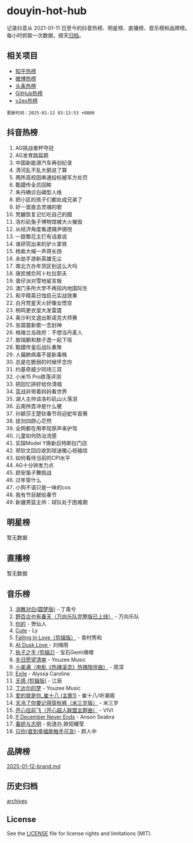 # douyin-hot-hub

记录抖音从 2021-01-11 日至今的抖音热榜、明星榜、直播榜、音乐榜和品牌榜。每小时抓取一次数据，按天[归档](archives)。

## 相关项目

- [知乎热榜](https://github.com/lonnyzhang423/zhihu-hot-hub)
- [微博热榜](https://github.com/lonnyzhang423/weibo-hot-hub)
- [头条热榜](https://github.com/lonnyzhang423/toutiao-hot-hub)
- [GitHub热榜](https://github.com/lonnyzhang423/github-hot-hub)
- [v2ex热榜](https://github.com/lonnyzhang423/v2ex-hot-hub)


`更新时间：2025-01-12 03:13:53 +0800`

## 抖音热榜

1. AG挑战者杯夺冠
1. AG发育路扁鹊
1. 中国新能源汽车再创纪录
1. 清河乱不乱大鹅说了算
1. 两所高校因串通投标被军方处罚
1. 甄嬛传全员回眸
1. 朱丹确诊白磷型人格
1. 把小区的孩子们都处成兄弟了
1. 好一首直击灵魂的歌
1. 梵樾恢复记忆吃自己的醋
1. 洛杉矶兔子博物馆被大火摧毁
1. 从经济角度看逮捕尹锡悦
1. 一路繁花主打有话直说
1. 谁研究出来的驴火拿铁
1. 杨紫大喊一声蒋长扬
1. 永劫手游新英雄无尘
1. 南北方办年货区别这么大吗
1. 唐凯憾负阿卜杜拉耶夫
1. 蛋仔派对雪地留言板
1. 澳门多所大学不再招内地国际生
1. 和平精英日蚀启元实战效果
1. 白月梵星天火好像女悟空
1. 杨鸣更衣室大发雷霆
1. 奥沙利文退出斯诺克大师赛
1. 张碧晨新歌一念封神
1. 格陵兰岛政府：不想当丹麦人
1. 敖瑞鹏和敖子逸一起下班
1. 甄嬛传皇后战队重聚
1. 人偏肺病毒不是新毒株
1. 总是在脆弱的时候怀念你
1. 约基奇威少同场三双
1. 小米15 Pro跌落评测
1. 把回忆拼好给你清唱
1. 蓝战非带着妈妈看世界
1. 湖人主帅谈洛杉矶山火落泪
1. 云南拎壶冲是什么梗
1. 孙颖莎王楚钦春节将迎蛇年首赛
1. 拔剑四顾心茫然
1. 全网都在用李现原声来护驾
1. 儿童如何防治流感
1. 实探Model Y焕新后特斯拉门店
1. 郑钦文回应收到球迷暖心祝福信
1. 如何看待当前的CPI水平
1. AG十分钟发力点
1. 颜安笛子舞挑战
1. 过年穿什么
1. 小狗不语只是一味的cos
1. 我有节目献给春节
1. 新疆男篮主帅：球队处于困难期

## 明星榜

暂无数据

## 直播榜

暂无数据

## 音乐榜

1. [消散对白(圆梦版)](https://sf5-hl-cdn-tos.douyinstatic.com/obj/tos-cn-ve-2774/og4jB5I5IizzoZVAAAzWgBMAsMDWoArfwBOiFs) - 丁禹兮
1. [野百合也有春天（万向乐队完整版已上线）](https://sf5-hl-cdn-tos.douyinstatic.com/obj/tos-cn-ve-2774/oMnUxhRAMiAGBqDtIPBQ7ACYQZFlJCftcgeDJE) - 万向乐队
1. [你的](https://sf5-hl-cdn-tos.douyinstatic.com/obj/tos-cn-ve-2774/oYuIeKf42jB7sEV6B2upMdpYAgfrQWj0FeRegh) - 贺仙人
1. [Cute](https://sf5-hl-cdn-tos.douyinstatic.com/obj/tos-cn-ve-2774/o4IbIzHWKAAB4wsS5qMBRiiAlEBGTpQRNfFvuo) - Ly
1. [Falling In Love（剪辑版）](https://sf5-hl-cdn-tos.douyinstatic.com/obj/tos-cn-ve-2774/o8ajpA8zzgBPahbBIO8AcKGBLJezFCRd1wfP9f) - 青村秀和
1. [ At Dusk  Love ](https://sf5-hl-cdn-tos.douyinstatic.com/obj/tos-cn-ve-2774/o8CrpCf5CaYgI4ZrtQgMQAFEfuGqNnRSDQAPBc) - 刘嗨雨
1. [执子之手 (剪辑2)](https://sf5-hl-cdn-tos.douyinstatic.com/obj/tos-cn-ve-2774/oUoZLQjCc31XzqsBnBQUNgeKtYPBcgbFDwtfcu) - 宝石Gem\哩哩
1. [冬日愿望清单](https://sf5-hl-cdn-tos.douyinstatic.com/obj/tos-cn-ve-2774/oIIgUOeamCFCVAzxN6MFRLIBlLGpUqQxeeHrLE) - Youzee Music
1. [小美满（电影《热辣滚烫》热辣陪伴曲）](https://sf5-hl-cdn-tos.douyinstatic.com/obj/tos-cn-ve-2774/o0GAn2lSgfZIDUgtevCGDQYnFg4CwnrBaxbTZL) - 周深
1. [Exile](https://sf5-hl-cdn-tos.douyinstatic.com/obj/tos-cn-ve-2774/oYj4gAQTknKE3WW0Je8KGmQ7z1cA4FefwtbufD) - Alyssa Caroline
1. [无感 (剪辑版)](https://sf5-hl-cdn-tos.douyinstatic.com/obj/tos-cn-ve-2774/o0eIsUzJBDlQaQFC5OFlgbMEZC1TFYBftOBn6p) - 江辰
1. [丁达尔的梦](https://sf5-hl-cdn-tos.douyinstatic.com/obj/tos-cn-ve-2774/oMU3WirUZBVQkAC9ccG5P2IQirziZM2RTInUY) - Youzee Music
1. [爱的就是你_崔十八 (主歌1)](https://sf5-hl-cdn-tos.douyinstatic.com/obj/tos-cn-ve-2774/oI5BO5DhFZ6UTcNCnZaOCBLtZ7WIMQGfgnXf5E) - 崔十八/听潮阁
1. [天冷了你要记得穿秋裤（米三岁版）](https://sf6-cdn-tos.douyinstatic.com/obj/tos-cn-ve-2774/oQlIwVIDWiZ6BQilAorS7MA0AgCkQDvcZAdm1) - 米三岁
1. [开心往前飞（开心超人联盟主题曲）](https://sf5-hl-cdn-tos.douyinstatic.com/obj/tos-cn-ve-2774/9d8fb7c82cf1421fb93a9fe925275e0a) - VIVI
1. [If December Never Ends](https://sf3-cdn-tos.douyinstatic.com/obj/tos-cn-ve-2774/oY1IQMoTgCFIBg8RZifyqlBBt1UFgitTYmxeOS) - Anson Seabra
1. [春娇与志明](https://sf5-hl-cdn-tos.douyinstatic.com/obj/tos-cn-ve-2774/e530d8fceb7044b39707d7f9ff54add1) - 街道办,欧阳耀莹
1. [只你(直到幸福能触手可及)](https://sf5-hl-cdn-tos.douyinstatic.com/obj/tos-cn-ve-2774/o0lBkRDzFTeaVSUz3ZZSCBVtZ5DIMQGfgmEAuE) - 颜人中

## 品牌榜

[2025-01-12-brand.md](archives/2025-01-12-brand.md)

## 历史归档

[archives](archives)

## License

See the [LICENSE](LICENSE) file for license rights and limitations (MIT).
